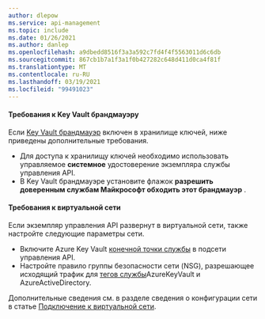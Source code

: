 ```yaml
---
author: dlepow
ms.service: api-management
ms.topic: include
ms.date: 01/26/2021
ms.author: danlep
ms.openlocfilehash: a9dbedd8516f3a3a592c7fd4f4f5563011d6c6db
ms.sourcegitcommit: 867cb1b7a1f3a1f0b427282c648d411d0ca4f81f
ms.translationtype: MT
ms.contentlocale: ru-RU
ms.lasthandoff: 03/19/2021
ms.locfileid: "99491023"
---
```

#### <a name="requirements-for-key-vault-firewall"></a>Требования к Key Vault брандмауэру

Если [Key Vault брандмауэр](../articles/key-vault/general/network-security.md) включен в хранилище ключей, ниже приведены дополнительные требования.

* Для доступа к хранилищу ключей необходимо использовать управляемое **системное** удостоверение экземпляра службы управления API.
* В Key Vault брандмауэре установите флажок **разрешить доверенным службам Майкрософт обходить этот брандмауэр** .

#### <a name="virtual-network-requirements"></a>Требования к виртуальной сети

Если экземпляр управления API развернут в виртуальной сети, также настройте следующие параметры сети.

* Включите Azure Key Vault [конечной точки службы](../articles/key-vault/general/overview-vnet-service-endpoints.md) в подсети управления API.
* Настройте правило группы безопасности сети (NSG), разрешающее исходящий трафик для [тегов службы](../articles/virtual-network/service-tags-overview.md)AzureKeyVault и AzureActiveDirectory. 

Дополнительные сведения см. в разделе сведения о конфигурации сети в статье [Подключение к виртуальной сети](../articles/api-management/api-management-using-with-vnet.md#-common-network-configuration-issues).